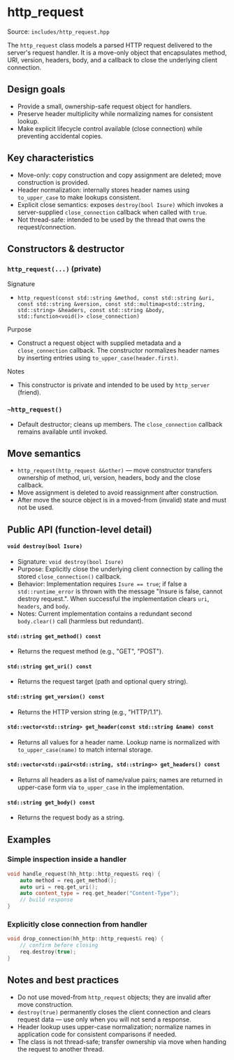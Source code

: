 # http_request

Source: `includes/http_request.hpp`

The `http_request` class models a parsed HTTP request delivered to the server's request handler. It is a move-only object that encapsulates method, URI, version, headers, body, and a callback to close the underlying client connection.

## Design goals

- Provide a small, ownership-safe request object for handlers.
- Preserve header multiplicity while normalizing names for consistent lookup.
- Make explicit lifecycle control available (close connection) while preventing accidental copies.

## Key characteristics

- Move-only: copy construction and copy assignment are deleted; move construction is provided.
- Header normalization: internally stores header names using `to_upper_case` to make lookups consistent.
- Explicit close semantics: exposes `destroy(bool Isure)` which invokes a server-supplied `close_connection` callback when called with `true`.
- Not thread-safe: intended to be used by the thread that owns the request/connection.

## Constructors & destructor

### `http_request(...)` (private)

Signature

- `http_request(const std::string &method, const std::string &uri, const std::string &version,
            const std::multimap<std::string, std::string> &headers,
            const std::string &body, std::function<void()> close_connection)`

Purpose

- Construct a request object with supplied metadata and a `close_connection` callback. The constructor normalizes header names by inserting entries using `to_upper_case(header.first)`.

Notes

- This constructor is private and intended to be used by `http_server` (friend).

### `~http_request()`

- Default destructor; cleans up members. The `close_connection` callback remains available until invoked.

## Move semantics

- `http_request(http_request &&other)` — move constructor transfers ownership of method, uri, version, headers, body and the close callback.
- Move assignment is deleted to avoid reassignment after construction.
- After move the source object is in a moved-from (invalid) state and must not be used.

## Public API (function-level detail)

#### `void destroy(bool Isure)`

- Signature: `void destroy(bool Isure)`
- Purpose: Explicitly close the underlying client connection by calling the stored `close_connection()` callback.
- Behavior: Implementation requires `Isure == true`; if false a `std::runtime_error` is thrown with the message "Insure is false, cannot destroy request.". When successful the implementation clears `uri`, `headers`, and `body`.
- Notes: Current implementation contains a redundant second `body.clear()` call (harmless but redundant).

#### `std::string get_method() const`

- Returns the request method (e.g., "GET", "POST").

#### `std::string get_uri() const`

- Returns the request target (path and optional query string).

#### `std::string get_version() const`

- Returns the HTTP version string (e.g., "HTTP/1.1").

#### `std::vector<std::string> get_header(const std::string &name) const`

- Returns all values for a header name. Lookup name is normalized with `to_upper_case(name)` to match internal storage.

#### `std::vector<std::pair<std::string, std::string>> get_headers() const`

- Returns all headers as a list of name/value pairs; names are returned in upper-case form via `to_upper_case` in the implementation.

#### `std::string get_body() const`

- Returns the request body as a string.

## Examples

### Simple inspection inside a handler

```cpp
void handle_request(hh_http::http_request& req) {
    auto method = req.get_method();
    auto uri = req.get_uri();
    auto content_type = req.get_header("Content-Type");
    // build response
}
```

### Explicitly close connection from handler

```cpp
void drop_connection(hh_http::http_request& req) {
    // confirm before closing
    req.destroy(true);
}
```

## Notes and best practices

- Do not use moved-from `http_request` objects; they are invalid after move construction.
- `destroy(true)` permanently closes the client connection and clears request data — use only when you will not send a response.
- Header lookup uses upper-case normalization; normalize names in application code for consistent comparisons if needed.
- The class is not thread-safe; transfer ownership via move when handing the request to another thread.
